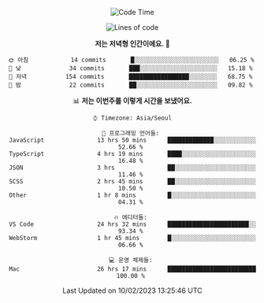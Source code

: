 <div align='center'>
 
<!--START_SECTION:waka-->
![Code Time](http://img.shields.io/badge/Code%20Time-2%2C355%20hrs%205%20mins-blue)

![Lines of code](https://img.shields.io/badge/%EC%A0%80%EB%8A%94%20%EC%97%AC%ED%83%9C%EA%B9%8C%EC%A7%80%20-307%20Thousand%20%EC%A4%84%EC%9D%98%20%EC%BD%94%EB%93%9C%EB%A5%BC%20%EC%9E%91%EC%84%B1%ED%96%88%EC%96%B4%EC%9A%94.-blue)

**저는 저녁형 인간이에요. 🦉** 

```text
🌞 아침            14 commits       █░░░░░░░░░░░░░░░░░░░░░░░░   06.25 % 
🌆 낮　            34 commits       ███░░░░░░░░░░░░░░░░░░░░░░   15.18 % 
🌃 저녁           154 commits       █████████████████░░░░░░░░   68.75 % 
🌙 밤　            22 commits       ██░░░░░░░░░░░░░░░░░░░░░░░   09.82 % 

```


📊 **저는 이번주를 이렇게 시간을 보냈어요.** 

```text
⌚︎ Timezone: Asia/Seoul

💬 프로그래밍 언어들: 
JavaScript               13 hrs 50 mins      █████████████░░░░░░░░░░░░   52.66 % 
TypeScript               4 hrs 19 mins       ████░░░░░░░░░░░░░░░░░░░░░   16.48 % 
JSON                     3 hrs               ██░░░░░░░░░░░░░░░░░░░░░░░   11.46 % 
SCSS                     2 hrs 45 mins       ██░░░░░░░░░░░░░░░░░░░░░░░   10.50 % 
Other                    1 hr 8 mins         █░░░░░░░░░░░░░░░░░░░░░░░░   04.31 % 

🔥 에디터들: 
VS Code                  24 hrs 32 mins      ███████████████████████░░   93.34 % 
WebStorm                 1 hr 45 mins        █░░░░░░░░░░░░░░░░░░░░░░░░   06.66 % 

💻 운영 체제들: 
Mac                      26 hrs 17 mins      █████████████████████████   100.00 % 

```


 Last Updated on 10/02/2023 13:25:46 UTC
<!--END_SECTION:waka-->
 </div>
<!---
Emewjin/Emewjin is a ✨ special ✨ repository because its `README.md` (this file) appears on your GitHub profile.
You can click the Preview link to take a look at your changes.
--->
